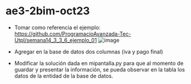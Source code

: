 # ae3-2bim-oct23
* Tomar como referencia el ejemplo: https://github.com/ProgramacioAvanzada-Tec-Utpl/semana14_3_3_6_ejemplo_01
  ![image](https://github.com/ProgramacioAvanzada-Tec-Utpl/ae3-2bim-oct23/assets/1165873/0b122123-c098-4eea-ae50-0e7592fd5795)


* Agregar en la base de datos dos columnas (iva y pago final)
* Modificar la solución dada en mipantalla.py para que al momento de guardar y presentar la información, se pueda observar en la tabla los datos de la entidad de la base de datos.
